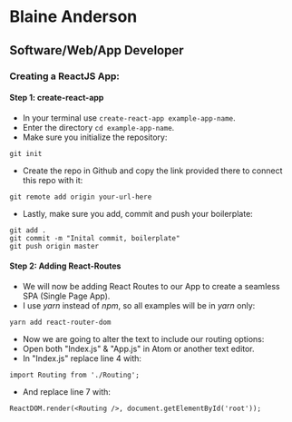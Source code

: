 # Blaine Anderson
## Software/Web/App Developer

### Creating a ReactJS App:

#### Step 1: create-react-app
  * In your terminal use `create-react-app example-app-name`.
  * Enter the directory `cd example-app-name`.
  * Make sure you initialize the repository:
  ~~~
  git init
  ~~~
  * Create the repo in Github and copy the link provided there to connect this repo with it:
  ~~~
  git remote add origin your-url-here
  ~~~
  * Lastly, make sure you add, commit and push your boilerplate:
  ~~~
  git add .
  git commit -m "Inital commit, boilerplate"
  git push origin master
  ~~~

#### Step 2: Adding React-Routes
  * We will now be adding React Routes to our App to create a seamless SPA (Single Page App).
  * I use *yarn* instead of *npm*, so all examples will be in *yarn* only:
  ~~~
  yarn add react-router-dom
  ~~~
  * Now we are going to alter the text to include our routing options:
  * Open both "Index.js" & "App.js" in Atom or another text editor.
  * In "Index.js" replace line 4 with:
  ~~~
  import Routing from './Routing';
  ~~~
  * And replace line 7 with:
  ~~~
  ReactDOM.render(<Routing />, document.getElementById('root'));
  ~~~
